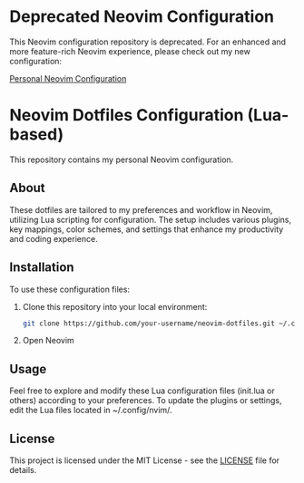 # Deprecated Neovim Configuration

This Neovim configuration repository is deprecated. For an enhanced and more feature-rich Neovim experience, please check out my new configuration:

[Personal Neovim Configuration](https://github.com/dityaren/nvim)


# Neovim Dotfiles Configuration (Lua-based)

This repository contains my personal Neovim configuration.

## About

These dotfiles are tailored to my preferences and workflow in Neovim, utilizing Lua scripting for configuration. The setup includes various plugins, key mappings, color schemes, and settings that enhance my productivity and coding experience.

## Installation

To use these configuration files:

1. Clone this repository into your local environment:

   ```bash
   git clone https://github.com/your-username/neovim-dotfiles.git ~/.config/nvim

   ```

2. Open Neovim

## Usage

Feel free to explore and modify these Lua configuration files (init.lua or others) according to your preferences. To update the plugins or settings, edit the Lua files located in ~/.config/nvim/.

## License

This project is licensed under the MIT License - see the [LICENSE](LICENSE) file for details.
